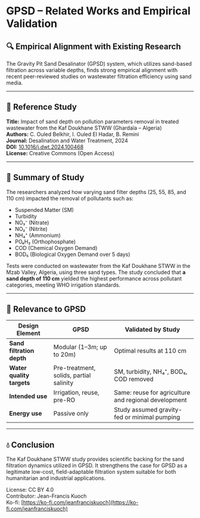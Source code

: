 # GPSD – Related Works and Empirical Validation

## 🔍 Empirical Alignment with Existing Research

The Gravity Pit Sand Desalinator (GPSD) system, which utilizes sand-based filtration across variable depths, finds strong empirical alignment with recent peer-reviewed studies on wastewater filtration efficiency using sand media.

---

## 📘 Reference Study

**Title:** Impact of sand depth on pollution parameters removal in treated wastewater from the Kaf Doukhane STWW (Ghardaïa – Algeria)  
**Authors:** C. Ouled Belkhir, I. Ouled El Hadar, B. Remini  
**Journal:** Desalination and Water Treatment, 2024  
**DOI:** [10.1016/j.dwt.2024.100468](https://doi.org/10.1016/j.dwt.2024.100468)  
**License:** Creative Commons (Open Access)

---

## 🧪 Summary of Study

The researchers analyzed how varying sand filter depths (25, 55, 85, and 110 cm) impacted the removal of pollutants such as:

- Suspended Matter (SM)
- Turbidity
- NO₃⁻ (Nitrate)
- NO₂⁻ (Nitrite)
- NH₄⁺ (Ammonium)
- PO₄H₂ (Orthophosphate)
- COD (Chemical Oxygen Demand)
- BOD₅ (Biological Oxygen Demand over 5 days)

Tests were conducted on wastewater from the Kaf Doukhane STWW in the Mzab Valley, Algeria, using three sand types. The study concluded that **a sand depth of 110 cm** yielded the highest performance across pollutant categories, meeting WHO irrigation standards.

---

## 🔄 Relevance to GPSD

| Design Element             | GPSD                 | Validated by Study         |
|----------------------------|----------------------|-----------------------------|
| **Sand filtration depth**  | Modular (1–3m; up to 20m) | Optimal results at 110 cm  |
| **Water quality targets**  | Pre-treatment, solids, partial salinity | SM, turbidity, NH₄⁺, BOD₅, COD removed |
| **Intended use**           | Irrigation, reuse, pre-RO | Same: reuse for agriculture and regional development |
| **Energy use**             | Passive only          | Study assumed gravity-fed or minimal pumping |

---

## 💧 Conclusion

The Kaf Doukhane STWW study provides scientific backing for the sand filtration dynamics utilized in GPSD. It strengthens the case for GPSD as a legitimate low-cost, field-adaptable filtration system suitable for both humanitarian and industrial applications.

License: CC BY 4.0  
Contributor: Jean-Francis Kuoch  
Ko-fi: [https://ko-fi.com/jeanfranciskuoch](https://ko-fi.com/jeanfranciskuoch)
